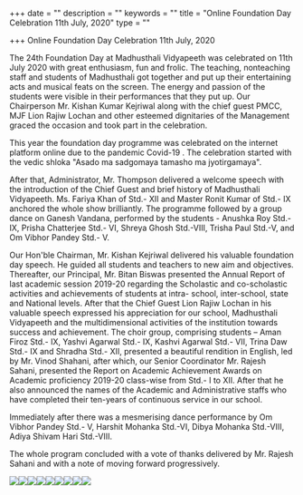 +++
date = ""
description = ""
keywords = ""
title = "Online Foundation Day Celebration 11th July, 2020"
type = ""

+++
Online Foundation Day Celebration 11th July, 2020

The 24th Foundation Day at Madhusthali Vidyapeeth was celebrated on 11th July 2020  with great enthusiasm, fun and frolic. The teaching, nonteaching staff  and students of Madhusthali got together and put up their entertaining acts and musical feats on the screen. The energy and passion of the students were visible in their performances that they put up. Our Chairperson  Mr. Kishan Kumar Kejriwal along with the chief guest PMCC, MJF Lion Rajiw Lochan and other esteemed dignitaries of the Management graced the occasion and took part in the celebration.

This year the foundation day programme was celebrated on the internet platform online due to the pandemic Covid-19 . The celebration started with the vedic shloka "Asado ma sadgomaya tamasho ma jyotirgamaya".

After that, Administrator, Mr. Thompson delivered a welcome speech with the introduction of the Chief Guest and brief history of Madhusthali Vidyapeeth. Ms. Fariya Khan of Std.- XII and Master Ronit Kumar of Std.- IX anchored the whole show brilliantly. The programme followed by a group dance on Ganesh Vandana, performed by the students -  Anushka  Roy Std.-IX, Prisha Chatterjee Std.- VI, Shreya Ghosh Std.-VIII, Trisha Paul  Std.-V, and Om Vibhor Pandey Std.- V.

Our Hon'ble Chairman, Mr. Kishan Kejriwal delivered his valuable foundation day speech. He guided all students and teachers to new aim and objectives. Thereafter, our Principal, Mr. Bitan Biswas presented the Annual Report of last academic session 2019-20 regarding the Scholastic and co-scholastic activities  and achievements of students at intra- school, inter-school, state and National levels. After that the Chief Guest Lion Rajiw Lochan in his valuable speech expressed his appreciation for our school, Madhusthali Vidyapeeth and  the multidimensional activities of the institution towards success and achievement.  The choir group, comprising  students – Aman Firoz Std.- IX, Yashvi Agarwal Std.- IX, Kashvi Agarwal Std.- VII, Trina Daw Std.- IX and Shradha Std.- XII, presented a beautiful rendition in English, led by Mr. Vinod Shahani, after which, our Senior Coordinator Mr. Rajesh Sahani, presented the Report on Academic Achievement Awards on Academic proficiency 2019-20 class-wise from Std.- I to XII. After that he also announced the names of the Academic and Administrative staffs who have completed their ten-years of continuous service in our  school.

Immediately after there was a mesmerising dance performance by Om Vibhor Pandey Std.- V,  Harshit Mohanka Std.-VI, Dibya Mohanka Std.-VIII, Adiya Shivam Hari Std.-VIII.

The whole program concluded with a vote of thanks delivered by Mr. Rajesh Sahani and with a note of moving forward progressively.

![](/uploads/2020/07/12/img-20200711-wa0051.jpg)![](/uploads/2020/07/12/img-20200711-wa0031.jpg)![](/uploads/2020/07/12/img-20200711-wa0039.jpg)![](/uploads/2020/07/12/img-20200711-wa0044.jpg)![](/uploads/2020/07/12/img-20200711-wa0045.jpg)![](/uploads/2020/07/12/img-20200711-wa0046.jpg)![](/uploads/2020/07/12/img-20200711-wa0034.jpg)![](/uploads/2020/07/12/img-20200711-wa0047.jpg)![](/uploads/2020/07/12/screenshot_20200711-110629_zoom.jpg)